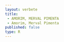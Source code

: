 ```yaml
---
layout: verbete
title:
 - AMORIM, MERVAL PIMENTA
 - Amorim, Merval Pimenta
published: false
type: R
---
```


